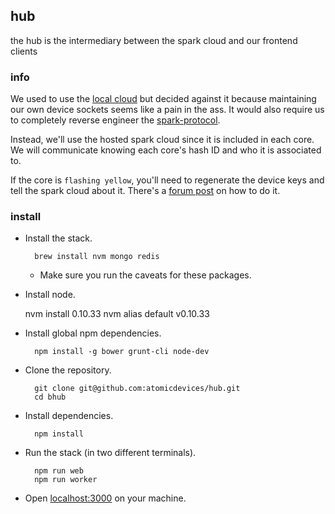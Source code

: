 ## hub

the hub is the intermediary between the spark cloud and our frontend clients

### info

We used to use the [local cloud](docs/local_cloud.md) but decided against it because maintaining our own device sockets seems like a pain in the ass. It would also require us to completely reverse engineer the [spark-protocol](https://github.com/spark/spark-protocol).

Instead, we'll use the hosted spark cloud since it is included in each core. We will communicate knowing each core's hash ID and who it is associated to.

If the core is `flashing yellow`, you'll need to regenerate the device keys and tell the spark cloud about it. There's a [forum post](https://community.spark.io/t/troubleshooting-my-core-is-flashing-yellow-red-lights-after-it-connects-to-wifi/627/2) on how to do it.

### install

* Install the stack.

        brew install nvm mongo redis

    * Make sure you run the caveats for these packages.

* Install node.

    nvm install 0.10.33
    nvm alias default v0.10.33

* Install global npm dependencies.

        npm install -g bower grunt-cli node-dev

* Clone the repository.

        git clone git@github.com:atomicdevices/hub.git
        cd bhub

* Install dependencies.

        npm install

* Run the stack (in two different terminals).

        npm run web
        npm run worker

* Open [localhost:3000](http://localhost:3000) on your machine.